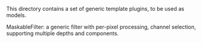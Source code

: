 This directory contains a set of generic template plugins, to be used as models.

MaskableFilter: a generic filter with per-pixel processing, channel selection, supporting multiple depths and components.
